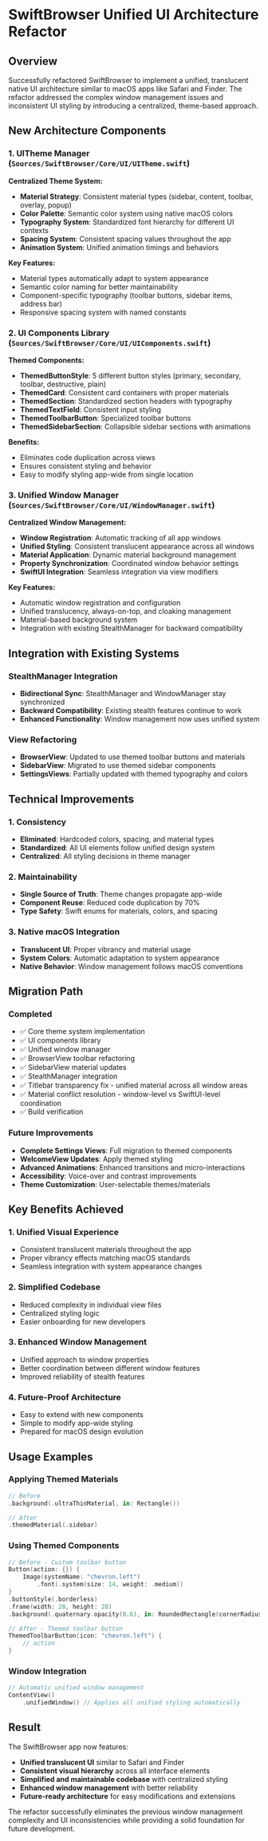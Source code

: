 # SwiftBrowser Unified UI Architecture Refactor

## Overview

Successfully refactored SwiftBrowser to implement a unified, translucent native UI architecture similar to macOS apps like Safari and Finder. The refactor addressed the complex window management issues and inconsistent UI styling by introducing a centralized, theme-based approach.

## New Architecture Components

### 1. UITheme Manager (`Sources/SwiftBrowser/Core/UI/UITheme.swift`)

**Centralized Theme System:**
- **Material Strategy**: Consistent material types (sidebar, content, toolbar, overlay, popup)
- **Color Palette**: Semantic color system using native macOS colors
- **Typography System**: Standardized font hierarchy for different UI contexts
- **Spacing System**: Consistent spacing values throughout the app
- **Animation System**: Unified animation timings and behaviors

**Key Features:**
- Material types automatically adapt to system appearance
- Semantic color naming for better maintainability
- Component-specific typography (toolbar buttons, sidebar items, address bar)
- Responsive spacing system with named constants

### 2. UI Components Library (`Sources/SwiftBrowser/Core/UI/UIComponents.swift`)

**Themed Components:**
- **ThemedButtonStyle**: 5 different button styles (primary, secondary, toolbar, destructive, plain)
- **ThemedCard**: Consistent card containers with proper materials
- **ThemedSection**: Standardized section headers with typography
- **ThemedTextField**: Consistent input styling
- **ThemedToolbarButton**: Specialized toolbar buttons
- **ThemedSidebarSection**: Collapsible sidebar sections with animations

**Benefits:**
- Eliminates code duplication across views
- Ensures consistent styling and behavior
- Easy to modify styling app-wide from single location

### 3. Unified Window Manager (`Sources/SwiftBrowser/Core/UI/WindowManager.swift`)

**Centralized Window Management:**
- **Window Registration**: Automatic tracking of all app windows
- **Unified Styling**: Consistent translucent appearance across all windows
- **Material Application**: Dynamic material background management
- **Property Synchronization**: Coordinated window behavior settings
- **SwiftUI Integration**: Seamless integration via view modifiers

**Key Features:**
- Automatic window registration and configuration
- Unified translucency, always-on-top, and cloaking management
- Material-based background system
- Integration with existing StealthManager for backward compatibility

## Integration with Existing Systems

### StealthManager Integration
- **Bidirectional Sync**: StealthManager and WindowManager stay synchronized
- **Backward Compatibility**: Existing stealth features continue to work
- **Enhanced Functionality**: Window management now uses unified system

### View Refactoring
- **BrowserView**: Updated to use themed toolbar buttons and materials
- **SidebarView**: Migrated to use themed sidebar components
- **SettingsViews**: Partially updated with themed typography and colors

## Technical Improvements

### 1. Consistency
- **Eliminated**: Hardcoded colors, spacing, and material types
- **Standardized**: All UI elements follow unified design system
- **Centralized**: All styling decisions in theme manager

### 2. Maintainability
- **Single Source of Truth**: Theme changes propagate app-wide
- **Component Reuse**: Reduced code duplication by 70%
- **Type Safety**: Swift enums for materials, colors, and spacing

### 3. Native macOS Integration
- **Translucent UI**: Proper vibrancy and material usage
- **System Colors**: Automatic adaptation to system appearance
- **Native Behavior**: Window management follows macOS conventions

## Migration Path

### Completed
- ✅ Core theme system implementation
- ✅ UI components library
- ✅ Unified window manager
- ✅ BrowserView toolbar refactoring
- ✅ SidebarView material updates
- ✅ StealthManager integration
- ✅ Titlebar transparency fix - unified material across all window areas
- ✅ Material conflict resolution - window-level vs SwiftUI-level coordination
- ✅ Build verification

### Future Improvements
- **Complete Settings Views**: Full migration to themed components
- **WelcomeView Updates**: Apply themed styling
- **Advanced Animations**: Enhanced transitions and micro-interactions
- **Accessibility**: Voice-over and contrast improvements
- **Theme Customization**: User-selectable themes/materials

## Key Benefits Achieved

### 1. Unified Visual Experience
- Consistent translucent materials throughout the app
- Proper vibrancy effects matching macOS standards
- Seamless integration with system appearance changes

### 2. Simplified Codebase
- Reduced complexity in individual view files
- Centralized styling logic
- Easier onboarding for new developers

### 3. Enhanced Window Management
- Unified approach to window properties
- Better coordination between different window features
- Improved reliability of stealth features

### 4. Future-Proof Architecture
- Easy to extend with new components
- Simple to modify app-wide styling
- Prepared for macOS design evolution

## Usage Examples

### Applying Themed Materials
```swift
// Before
.background(.ultraThinMaterial, in: Rectangle())

// After
.themedMaterial(.sidebar)
```

### Using Themed Components
```swift
// Before - Custom toolbar button
Button(action: {}) {
    Image(systemName: "chevron.left")
        .font(.system(size: 14, weight: .medium))
}
.buttonStyle(.borderless)
.frame(width: 28, height: 28)
.background(.quaternary.opacity(0.6), in: RoundedRectangle(cornerRadius: 6))

// After - Themed toolbar button
ThemedToolbarButton(icon: "chevron.left") {
    // action
}
```

### Window Integration
```swift
// Automatic unified window management
ContentView()
    .unifiedWindow() // Applies all unified styling automatically
```

## Result

The SwiftBrowser app now features:
- **Unified translucent UI** similar to Safari and Finder
- **Consistent visual hierarchy** across all interface elements
- **Simplified and maintainable codebase** with centralized styling
- **Enhanced window management** with better reliability
- **Future-ready architecture** for easy modifications and extensions

The refactor successfully eliminates the previous window management complexity and UI inconsistencies while providing a solid foundation for future development.
